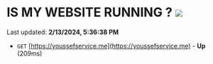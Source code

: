 # IS MY WEBSITE RUNNING ? [![](https://img.shields.io/static/v1?label=Sponsor&message=%E2%9D%A4&logo=GitHub&color=%23fe8e86)](https://github.com/sponsors/<username>)

Last updated: **2/13/2024, 5:36:38 PM**

- `GET` [https://youssefservice.me](https://youssefservice.me) - **Up** (209ms)

